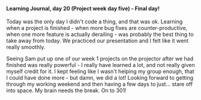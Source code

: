 #### Learning Journal, day 20 (Project week day five) - Final day!

Today was the only day I didn't code a thing, and that was ok. Learning when a project is finished - when more bug fixes are counter-productive, when one more feature is actually derailing - was probably the best thing to take away from today. We practiced our presentation and I felt like it went really smoothly.

Seeing Sam put up one of our week 1 projects on the projector after we had finished was really powerful - I really have learned a lot, and not really given myself credit for it. I kept feeling like I wasn't helping my group enough, that I could have done more - but damn, we did a lot! Looking forward to getting through my working weekend and then having a few days to just... stare off into space. My brain needs the break. On to 301!
